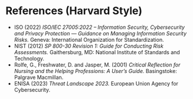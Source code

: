 # References (Harvard Style)

- ISO (2022) *ISO/IEC 27005:2022 – Information Security, Cybersecurity and Privacy Protection — Guidance on Managing Information Security Risks.* Geneva: International Organization for Standardization.  
- NIST (2012) *SP 800-30 Revision 1: Guide for Conducting Risk Assessments.* Gaithersburg, MD: National Institute of Standards and Technology.  
- Rolfe, G., Freshwater, D. and Jasper, M. (2001) *Critical Reflection for Nursing and the Helping Professions: A User’s Guide.* Basingstoke: Palgrave Macmillan.  
- ENISA (2023) *Threat Landscape 2023.* European Union Agency for Cybersecurity.  
